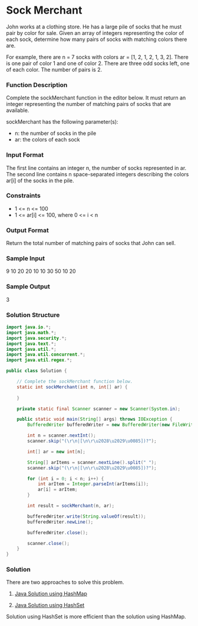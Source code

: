 # Sock Merchant

John works at a clothing store.  He has a large pile of socks that he must pair by color for sale.  Given an array of integers representing the color of each sock, determine how many pairs of socks with matching colors there are.

For example, there are n = 7 socks with colors ar = [1, 2, 1, 2, 1, 3, 2]. There is one pair of color 1 and one of color 2. There are three odd socks left, one of each color. The number of pairs is 2.

### Function Description

Complete the sockMerchant function in the editor below. It must return an integer representing the number of matching pairs of socks that are available.

sockMerchant has the following parameter(s):
 + n: the number of socks in the pile
 + ar: the colors of each sock

### Input Format

The first line contains an integer n, the number of socks represented in ar. 
The second line contains n space-separated integers describing the colors ar[i] of the socks in the pile.

### Constraints
 + 1 <= n <= 100
 + 1 <= ar[i] <= 100, where 0 <= i < n

### Output Format

Return the total number of matching pairs of socks that John can sell.

### Sample Input

9
10 20 20 10 10 30 50 10 20

### Sample Output

3

### Solution Structure

```java
import java.io.*;
import java.math.*;
import java.security.*;
import java.text.*;
import java.util.*;
import java.util.concurrent.*;
import java.util.regex.*;

public class Solution {

    // Complete the sockMerchant function below.
    static int sockMerchant(int n, int[] ar) {
        
    }

    private static final Scanner scanner = new Scanner(System.in);

    public static void main(String[] args) throws IOException {
        BufferedWriter bufferedWriter = new BufferedWriter(new FileWriter(System.getenv("OUTPUT_PATH")));

        int n = scanner.nextInt();
        scanner.skip("(\r\n|[\n\r\u2028\u2029\u0085])?");

        int[] ar = new int[n];

        String[] arItems = scanner.nextLine().split(" ");
        scanner.skip("(\r\n|[\n\r\u2028\u2029\u0085])?");

        for (int i = 0; i < n; i++) {
            int arItem = Integer.parseInt(arItems[i]);
            ar[i] = arItem;
        }

        int result = sockMerchant(n, ar);

        bufferedWriter.write(String.valueOf(result));
        bufferedWriter.newLine();

        bufferedWriter.close();

        scanner.close();
    }
}
```

### Solution

There are two approaches to solve this problem.

 1. [Java Solution using HashMap](https://github.com/ashwindmk/HackerRank-Solutions/blob/master/warm_up_challenges/sock_merchant/java/SockMerchantMap.java)

 2. [Java Solution using HashSet](https://github.com/ashwindmk/HackerRank-Solutions/blob/master/warm_up_challenges/sock_merchant/java/SockMerchantSet.java)

 Solution using HashSet is more efficient than the solution using HashMap.
